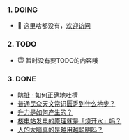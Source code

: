 ### 1. DOING
- 👋 这里啥都没有，[欢迎访问](https://fangler.github.io/)

### 2. TODO 
- 😇 暂时没有要TODO的内容哦

### 3. DONE
<!-- BLOG-POST-LIST:START -->
- [瞎扯 · 如何正确地吐槽](https://daily.zhihu.com/story/9761885)
- [普通民众天文常识匮乏到什么地步？](https://daily.zhihu.com/story/9761800)
- [升力是如何产生的？](https://daily.zhihu.com/story/9761831)
- [核电站发电的原理就是「烧开水」吗？](https://daily.zhihu.com/story/9761839)
- [人的大脑真的是越用越聪明吗？](https://daily.zhihu.com/story/9761847)
<!-- BLOG-POST-LIST:END -->
